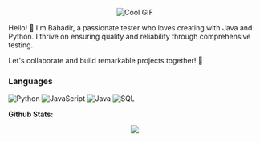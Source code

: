 
<p align="center">
  <img src="https://media.giphy.com/media/OF0yOAufcWLfi/giphy.gif" alt="Cool GIF">
</p>


Hello! 👋 I'm Bahadir, a passionate tester who loves creating with Java and Python. I thrive on ensuring quality and reliability through comprehensive testing.

Let's collaborate and build remarkable projects together! 🚀


### Languages

![Python](https://img.shields.io/badge/-Python-000?&logo=Python)
![JavaScript](https://img.shields.io/badge/-JavaScript-000?&logo=JavaScript)
![Java](https://img.shields.io/badge/-Java-000?&logo=Java&logoColor=007396)
![SQL](https://img.shields.io/badge/-SQL-000?&logo=MySQL)


**Github Stats:**

<p align="center">
  
  <img src="https://github-readme-stats.vercel.app/api/top-langs/?username=HuseyinGogebakan&count_private=true&hide=html,scss,,ejs&theme=dracula&line_height=10">

</p>
